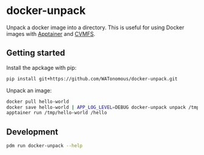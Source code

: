 # docker-unpack

Unpack a docker image into a directory. This is useful for using Docker images with [Apptainer](https://apptainer.org/) and [CVMFS](https://cvmfs.readthedocs.io/en/stable/).

## Getting started

Install the apckage with pip:

```sh
pip install git+https://github.com/WATonomous/docker-unpack.git
```

Unpack an image:

```sh
docker pull hello-world
docker save hello-world | APP_LOG_LEVEL=DEBUG docker-unpack unpack /tmp/hello-world
apptainer run /tmp/hello-world /hello
```

## Development

```sh
pdm run docker-unpack --help
```